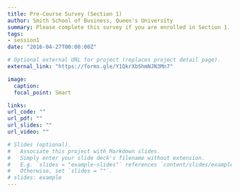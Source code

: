 ```yaml
---
title: Pre-Course Survey (Section 1)
author: Smith School of Business, Queen's University 
summary: Please complete this survey if you are enrolled in Section 1. 
tags:
- session1
date: "2016-04-27T00:00:00Z"

# Optional external URL for project (replaces project detail page).
external_link: "https://forms.gle/Y1QkrXbShmNJN3Mn7"

image:
  caption: 
  focal_point: Smart

links:
url_code: ""
url_pdf: ""
url_slides: ""
url_video: ""

# Slides (optional).
#   Associate this project with Markdown slides.
#   Simply enter your slide deck's filename without extension.
#   E.g. `slides = "example-slides"` references `content/slides/example-slides.md`.
#   Otherwise, set `slides = ""`.
# slides: example
---
```


